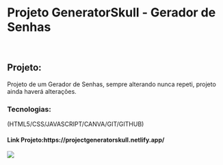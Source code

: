 <h1>Projeto GeneratorSkull - Gerador de Senhas</h1>
<br>
<h2>Projeto:</h2>
<p>Projeto de um Gerador de Senhas, sempre alterando nunca repeti, projeto ainda haverá alterações.</p>

<h3>Tecnologias:</h3>
<p>(HTML5/CSS/JAVASCRIPT/CANVA/GIT/GITHUB)</p>

<h4>Link Projeto:https://projectgeneratorskull.netlify.app/</h4>
<img src="https://github.com/WagnerSkull/Project---GeneratorPassword---HTML5-CSS-JAVASCRIPT/blob/master/img/Bloco%20de%20Texto%20com%20Mockup%20de%20Notebook%20Alinhado%20%C3%A0%20Direita%20(2).png?raw=true"/>
